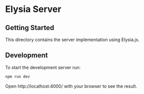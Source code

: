# Elysia Server

## Getting Started
This directory contains the server implementation using Elysia.js.

## Development
To start the development server run:
```bash
npm run dev
```

Open http://localhost:4000/ with your browser to see the result.
